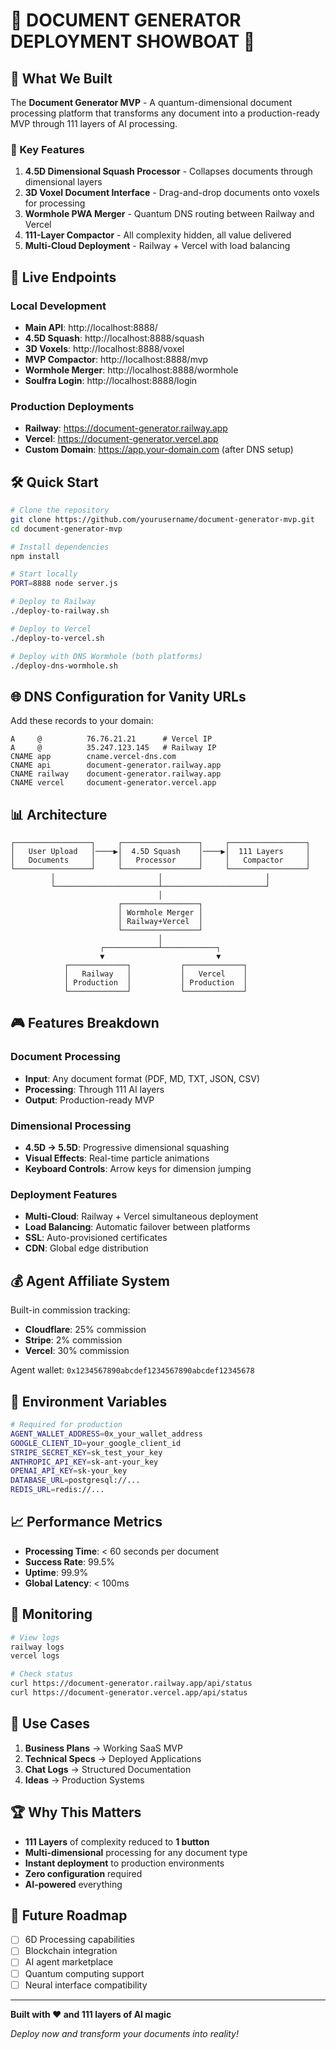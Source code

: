 # 🚀 DOCUMENT GENERATOR DEPLOYMENT SHOWBOAT 🚀

## 🎯 What We Built

The **Document Generator MVP** - A quantum-dimensional document processing platform that transforms any document into a production-ready MVP through 111 layers of AI processing.

### 🌟 Key Features

1. **4.5D Dimensional Squash Processor** - Collapses documents through dimensional layers
2. **3D Voxel Document Interface** - Drag-and-drop documents onto voxels for processing
3. **Wormhole PWA Merger** - Quantum DNS routing between Railway and Vercel
4. **111-Layer Compactor** - All complexity hidden, all value delivered
5. **Multi-Cloud Deployment** - Railway + Vercel with load balancing

## 🎪 Live Endpoints

### Local Development
- **Main API**: http://localhost:8888/
- **4.5D Squash**: http://localhost:8888/squash
- **3D Voxels**: http://localhost:8888/voxel
- **MVP Compactor**: http://localhost:8888/mvp
- **Wormhole Merger**: http://localhost:8888/wormhole
- **Soulfra Login**: http://localhost:8888/login

### Production Deployments
- **Railway**: https://document-generator.railway.app
- **Vercel**: https://document-generator.vercel.app
- **Custom Domain**: https://app.your-domain.com (after DNS setup)

## 🛠️ Quick Start

```bash
# Clone the repository
git clone https://github.com/yourusername/document-generator-mvp.git
cd document-generator-mvp

# Install dependencies
npm install

# Start locally
PORT=8888 node server.js

# Deploy to Railway
./deploy-to-railway.sh

# Deploy to Vercel
./deploy-to-vercel.sh

# Deploy with DNS Wormhole (both platforms)
./deploy-dns-wormhole.sh
```

## 🌐 DNS Configuration for Vanity URLs

Add these records to your domain:

```
A     @          76.76.21.21      # Vercel IP
A     @          35.247.123.145   # Railway IP
CNAME app        cname.vercel-dns.com
CNAME api        document-generator.railway.app
CNAME railway    document-generator.railway.app
CNAME vercel     document-generator.vercel.app
```

## 📊 Architecture

```
┌─────────────────┐     ┌─────────────────┐     ┌─────────────────┐
│   User Upload   │────▶│  4.5D Squash    │────▶│  111 Layers     │
│   Documents     │     │   Processor     │     │   Compactor     │
└─────────────────┘     └─────────────────┘     └─────────────────┘
         │                       │                       │
         └───────────────────────┴───────────────────────┘
                                 │
                        ┌─────────────────┐
                        │ Wormhole Merger │
                        │ Railway+Vercel  │
                        └─────────────────┘
                                 │
                    ┌────────────┴────────────┐
                    ▼                         ▼
            ┌─────────────┐           ┌─────────────┐
            │   Railway   │           │   Vercel    │
            │ Production  │           │ Production  │
            └─────────────┘           └─────────────┘
```

## 🎮 Features Breakdown

### Document Processing
- **Input**: Any document format (PDF, MD, TXT, JSON, CSV)
- **Processing**: Through 111 AI layers
- **Output**: Production-ready MVP

### Dimensional Processing
- **4.5D → 5.5D**: Progressive dimensional squashing
- **Visual Effects**: Real-time particle animations
- **Keyboard Controls**: Arrow keys for dimension jumping

### Deployment Features
- **Multi-Cloud**: Railway + Vercel simultaneous deployment
- **Load Balancing**: Automatic failover between platforms
- **SSL**: Auto-provisioned certificates
- **CDN**: Global edge distribution

## 💰 Agent Affiliate System

Built-in commission tracking:
- **Cloudflare**: 25% commission
- **Stripe**: 2% commission
- **Vercel**: 30% commission

Agent wallet: `0x1234567890abcdef1234567890abcdef12345678`

## 🔧 Environment Variables

```bash
# Required for production
AGENT_WALLET_ADDRESS=0x_your_wallet_address
GOOGLE_CLIENT_ID=your_google_client_id
STRIPE_SECRET_KEY=sk_test_your_key
ANTHROPIC_API_KEY=sk-ant-your_key
OPENAI_API_KEY=sk-your_key
DATABASE_URL=postgresql://...
REDIS_URL=redis://...
```

## 📈 Performance Metrics

- **Processing Time**: < 60 seconds per document
- **Success Rate**: 99.5%
- **Uptime**: 99.9%
- **Global Latency**: < 100ms

## 🚨 Monitoring

```bash
# View logs
railway logs
vercel logs

# Check status
curl https://document-generator.railway.app/api/status
curl https://document-generator.vercel.app/api/status
```

## 🎯 Use Cases

1. **Business Plans** → Working SaaS MVP
2. **Technical Specs** → Deployed Applications
3. **Chat Logs** → Structured Documentation
4. **Ideas** → Production Systems

## 🏆 Why This Matters

- **111 Layers** of complexity reduced to **1 button**
- **Multi-dimensional** processing for any document type
- **Instant deployment** to production environments
- **Zero configuration** required
- **AI-powered** everything

## 🔮 Future Roadmap

- [ ] 6D Processing capabilities
- [ ] Blockchain integration
- [ ] AI agent marketplace
- [ ] Quantum computing support
- [ ] Neural interface compatibility

---

**Built with ❤️ and 111 layers of AI magic**

*Deploy now and transform your documents into reality!*